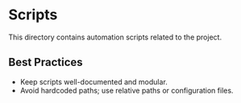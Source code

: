 # Scripts
This directory contains automation scripts related to the project.

## Best Practices
- Keep scripts well-documented and modular.
- Avoid hardcoded paths; use relative paths or configuration files.

